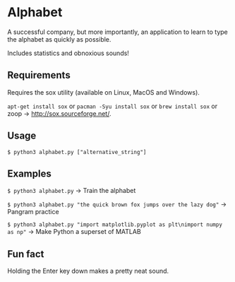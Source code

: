 # Alphabet

A successful company, but more importantly, an application to learn to type the alphabet as quickly as possible.

Includes statistics and obnoxious sounds!

## Requirements

Requires the sox utility (available on Linux, MacOS and Windows).

`apt-get install sox` or `pacman -Syu install sox` or `brew install sox` or zoop -> http://sox.sourceforge.net/.

## Usage

`$ python3 alphabet.py ["alternative_string"]`

## Examples

`$ python3 alphabet.py` -> Train the alphabet

`$ python3 alphabet.py "the quick brown fox jumps over the lazy dog"` -> Pangram practice

`$ python3 alphabet.py "import matplotlib.pyplot as plt\nimport numpy as np"` -> Make Python a superset of MATLAB

## Fun fact

Holding the Enter key down makes a pretty neat sound.

